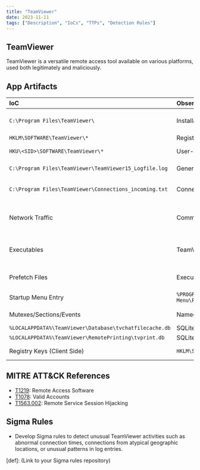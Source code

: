 ```yaml
---
title: "TeamViewer"
date: 2023-11-11
tags: ["Description", "IoCs", "TTPs", "Detection Rules"]
---
```


## TeamViewer

TeamViewer is a versatile remote access tool available on various platforms, used both legitimately and maliciously.

## App Artifacts

| IoC | Observations | DFIR Relevance |
|:----|:-------------|:---------------|
| `C:\Program Files\TeamViewer\` | Installation directory | Indicates TeamViewer's presence; check creation/modification dates for installation timeline. |
| `HKLM\SOFTWARE\TeamViewer\*` | Registry keys added during setup | Indicates installation of TeamViewer. |
| `HKU\<SID>\SOFTWARE\TeamViewer\*` | User-specific registry keys | Useful for identifying user-specific TeamViewer activities. |
| `C:\Program Files\TeamViewer\TeamViewer15_Logfile.log` | General log file | Logs connections with timestamps, hostnames, and TeamViewer IDs. |
| `C:\Program Files\TeamViewer\Connections_incoming.txt` | Connection log | Lists successful incoming connections with detailed info like TeamViewer ID and hostname. |
| Network Traffic | Communication with TeamViewer domains | Monitor traffic to domains like `router15.teamviewer.com:443`, `client.teamviewer.com:443`, and `taf.teamviewer.com:443`. |
| Executables | TeamViewer executable files | Check for `TeamViewer.exe`, `TeamViewer_Desktop.exe`, `TeamViewer_Service.exe`, `tv_w32.exe`, `tv_x64.exe`. |
| Prefetch Files | Execution evidence | `C:\Windows\Prefetch\TEAMVIEWER.EXE-[A-F0-9]{8}.pf` indicates execution of TeamViewer. |
| Startup Menu Entry | `%PROGRAMDATA%\Microsoft\Windows\Start Menu\Programs\TeamViewer.lnk` | Evidence of TeamViewer in startup items. |
| Mutexes/Sections/Events | Named mutexes like `TeamViewer_LogMutex` | Indicates running instances or activities of TeamViewer. |
| `%LOCALAPPDATA%\TeamViewer\Database\tvchatfilecache.db` | SQLite database | Stores TeamViewer chat cache. |
| `%LOCALAPPDATA%\TeamViewer\RemotePrinting\tvprint.db` | SQLite database (target side) | Stores TeamViewer print jobs. |
| Registry Keys (Client Side) | `HKLM\SOFTWARE\TeamViewer\ConnectionHistory` | Indicates client-side TeamViewer connections. |

## MITRE ATT&CK References

- [T1219](https://attack.mitre.org/versions/v13/techniques/T1219/): Remote Access Software
- [T1078](https://attack.mitre.org/versions/v13/techniques/T1078/): Valid Accounts
- [T1563.002](https://attack.mitre.org/versions/v13/techniques/T1563/002/): Remote Service Session Hijacking

## Sigma Rules

- Develop Sigma rules to detect unusual TeamViewer activities such as abnormal connection times, connections from atypical geographic locations, or unusual patterns in log entries.

[def]: (Link to your Sigma rules repository)
